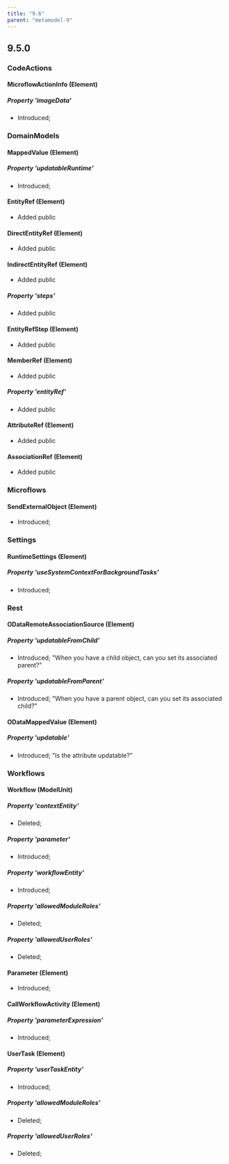 ```yaml
---
title: "9.6"
parent: "metamodel-9"
---
```


## 9.5.0

### CodeActions

#### MicroflowActionInfo (Element)

##### Property 'imageData'
* Introduced; 

### DomainModels

#### MappedValue (Element)

##### Property 'updatableRuntime'
* Introduced; 

#### EntityRef (Element)
* Added public

#### DirectEntityRef (Element)
* Added public

#### IndirectEntityRef (Element)
* Added public

##### Property 'steps'
* Added public

#### EntityRefStep (Element)
* Added public

#### MemberRef (Element)
* Added public

##### Property 'entityRef'
* Added public

#### AttributeRef (Element)
* Added public

#### AssociationRef (Element)
* Added public

### Microflows

#### SendExternalObject (Element)
* Introduced; 

### Settings

#### RuntimeSettings (Element)

##### Property 'useSystemContextForBackgroundTasks'
* Introduced; 

### Rest

#### ODataRemoteAssociationSource (Element)

##### Property 'updatableFromChild'
* Introduced; "When you have a child object, can you set its associated parent?"

##### Property 'updatableFromParent'
* Introduced; "When you have a parent object, can you set its associated child?"

#### ODataMappedValue (Element)

##### Property 'updatable'
* Introduced; "Is the attribute updatable?"

### Workflows

#### Workflow (ModelUnit)

##### Property 'contextEntity'
* Deleted; 

##### Property 'parameter'
* Introduced; 

##### Property 'workflowEntity'
* Introduced; 

##### Property 'allowedModuleRoles'
* Deleted; 

##### Property 'allowedUserRoles'
* Deleted; 

#### Parameter (Element)
* Introduced; 

#### CallWorkflowActivity (Element)

##### Property 'parameterExpression'
* Introduced; 

#### UserTask (Element)

##### Property 'userTaskEntity'
* Introduced; 

##### Property 'allowedModuleRoles'
* Deleted; 

##### Property 'allowedUserRoles'
* Deleted; 
